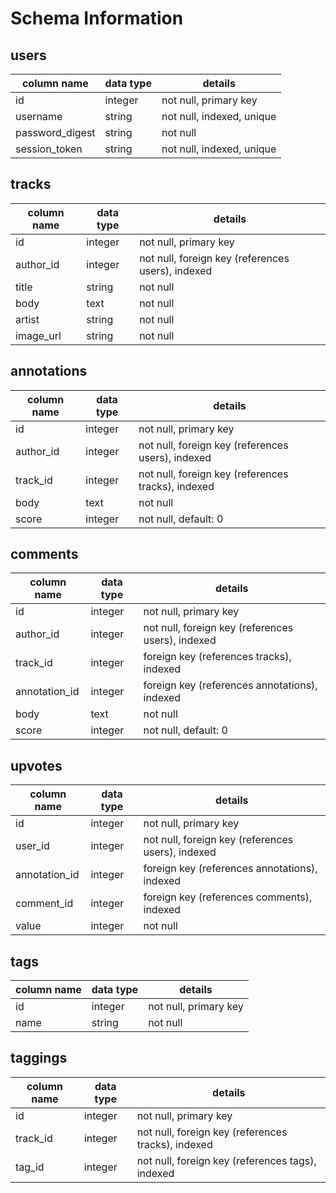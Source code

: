 # Schema Information

## users
column name     | data type | details
----------------|-----------|-----------------------
id              | integer   | not null, primary key
username        | string    | not null, indexed, unique
password_digest | string    | not null
session_token   | string    | not null, indexed, unique

## tracks
column name     | data type | details
----------------|-----------|-----------------------
id              | integer   | not null, primary key
author_id       | integer   | not null, foreign key (references users), indexed
title           | string    | not null
body            | text      | not null
artist          | string    | not null
image_url       | string    | not null

## annotations
column name     | data type | details
----------------|-----------|-----------------------
id              | integer   | not null, primary key
author_id       | integer   | not null, foreign key (references users), indexed
track_id        | integer   | not null, foreign key (references tracks), indexed
body            | text      | not null
score           | integer   | not null, default: 0

## comments
column name     | data type | details
----------------|-----------|-----------------------
id              | integer   | not null, primary key
author_id       | integer   | not null, foreign key (references users), indexed
track_id        | integer   | foreign key (references tracks), indexed
annotation_id   | integer   | foreign key (references annotations), indexed
body            | text      | not null
score           | integer   | not null, default: 0

## upvotes
column name     | data type | details
----------------|-----------|-----------------------
id              | integer   | not null, primary key
user_id         | integer   | not null, foreign key (references users), indexed
annotation_id   | integer   | foreign key (references annotations), indexed
comment_id      | integer   | foreign key (references comments), indexed
value           | integer   | not null

## tags
column name     | data type | details
----------------|-----------|-----------------------
id              | integer   | not null, primary key
name            | string    | not null

## taggings
column name     | data type | details
----------------|-----------|-----------------------
id              | integer   | not null, primary key
track_id        | integer   | not null, foreign key (references tracks), indexed
tag_id          | integer   | not null, foreign key (references tags), indexed
